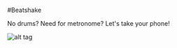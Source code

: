 #Beatshake

No drums? Need for metronome? Let's take your phone!


![alt tag](/master/Resources/BeatshakeLogo.png)

